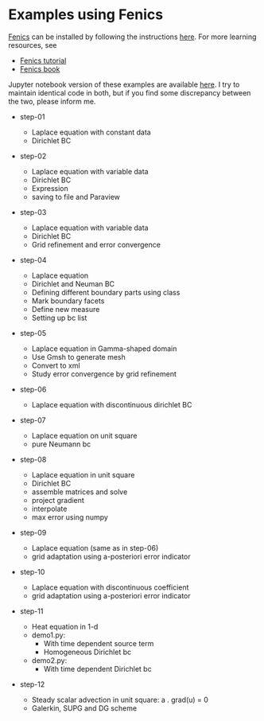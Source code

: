 # Examples using Fenics

[Fenics](https://fenicsproject.org) can be installed by following the instructions [here](https://fenicsproject.org/download). For more learning resources, see
* [Fenics tutorial](https://fenicsproject.org/tutorial/)
* [Fenics book](https://fenicsproject.org/book/)

Jupyter notebook version of these examples are available [here](https://drive.google.com/drive/folders/1uonODhFK6gjouBDXNYXHnBAz-nDzqlJL?usp=sharing). I try to maintain identical code in both, but if you find some discrepancy between the two, please inform me.

* step-01
  * Laplace equation with constant data
  * Dirichlet BC

* step-02
  * Laplace equation with variable data
  * Dirichlet BC
  * Expression 
  * saving to file and Paraview

* step-03
  * Laplace equation with variable data
  * Dirichlet BC
  * Grid refinement and error convergence

* step-04
  * Laplace equation
  * Dirichlet and Neuman BC
  * Defining different boundary parts using class
  * Mark boundary facets
  * Define new measure
  * Setting up bc list

* step-05
  * Laplace equation in Gamma-shaped domain
  * Use Gmsh to generate mesh
  * Convert to xml
  * Study error convergence by grid refinement

* step-06
  * Laplace equation with discontinuous dirichlet BC

* step-07
  * Laplace equation on unit square
  * pure Neumann bc

* step-08
  * Laplace equation in unit square
  * Dirichlet BC
  * assemble matrices and solve
  * project gradient
  * interpolate
  * max error using numpy

* step-09
  * Laplace equation (same as in step-06)
  * grid adaptation using a-posteriori error indicator

* step-10
  * Laplace equation with discontinuous coefficient
  * grid adaptation using a-posteriori error indicator

* step-11
  * Heat equation in 1-d
  * demo1.py:
    * With time dependent source term
    * Homogeneous Dirichlet bc
  * demo2.py:
    * With time dependent Dirichlet bc

* step-12
  * Steady scalar advection in unit square: a . grad(u) = 0
  * Galerkin, SUPG and DG scheme
